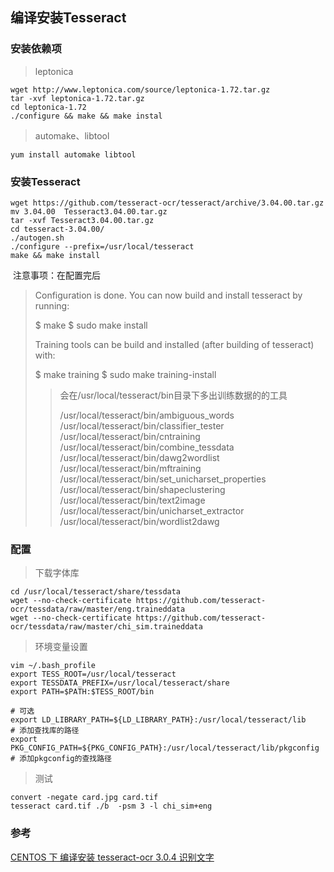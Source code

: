 ## 编译安装Tesseract

### 安装依赖项

> leptonica

```shell
wget http://www.leptonica.com/source/leptonica-1.72.tar.gz
tar -xvf leptonica-1.72.tar.gz  
cd leptonica-1.72
./configure && make && make instal
```

> automake、libtool

```
yum install automake libtool
```

### 安装Tesseract

```shell
wget https://github.com/tesseract-ocr/tesseract/archive/3.04.00.tar.gz
mv 3.04.00  Tesseract3.04.00.tar.gz
tar -xvf Tesseract3.04.00.tar.gz  
cd tesseract-3.04.00/
./autogen.sh
./configure --prefix=/usr/local/tesseract
make && make install
```

​	注意事项：在配置完后

> Configuration is done.
> You can now build and install tesseract by running:
>
> $ make
> $ sudo make install
>
> Training tools can be build and installed (after building of tesseract) with:
>
> $ make training
> $ sudo make training-install
>
> > 会在/usr/local/tesseract/bin目录下多出训练数据的的工具
> >
> > /usr/local/tesseract/bin/ambiguous_words
> > /usr/local/tesseract/bin/classifier_tester
> > /usr/local/tesseract/bin/cntraining
> > /usr/local/tesseract/bin/combine_tessdata
> > /usr/local/tesseract/bin/dawg2wordlist
> > /usr/local/tesseract/bin/mftraining
> > /usr/local/tesseract/bin/set_unicharset_properties
> > /usr/local/tesseract/bin/shapeclustering
> > /usr/local/tesseract/bin/text2image
> > /usr/local/tesseract/bin/unicharset_extractor
> > /usr/local/tesseract/bin/wordlist2dawg

### 配置

> 下载字体库

```shell
cd /usr/local/tesseract/share/tessdata
wget --no-check-certificate https://github.com/tesseract-ocr/tessdata/raw/master/eng.traineddata
wget --no-check-certificate https://github.com/tesseract-ocr/tessdata/raw/master/chi_sim.traineddata 
```

> 环境变量设置

```
vim ~/.bash_profile
export TESS_ROOT=/usr/local/tesseract
export TESSDATA_PREFIX=/usr/local/tesseract/share
export PATH=$PATH:$TESS_ROOT/bin

# 可选
export LD_LIBRARY_PATH=${LD_LIBRARY_PATH}:/usr/local/tesseract/lib   		  # 添加查找库的路径
export PKG_CONFIG_PATH=${PKG_CONFIG_PATH}:/usr/local/tesseract/lib/pkgconfig  # 添加pkgconfig的查找路径
```

> 测试

```shell
convert -negate card.jpg card.tif
tesseract card.tif ./b  -psm 3 -l chi_sim+eng   
```

### 参考

[CENTOS 下 编译安装 tesseract-ocr 3.0.4 识别文字](http://www.cnblogs.com/dajianshi/p/4932882.html)

